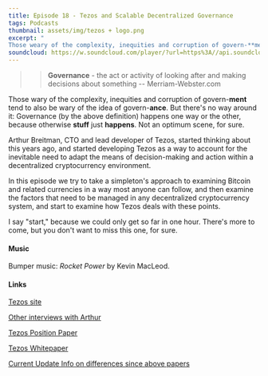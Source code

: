```yaml
---
title: Episode 18 - Tezos and Scalable Decentralized Governance
tags: Podcasts
thumbnail: assets/img/tezos + logo.png
excerpt: "
Those weary of the complexity, inequities and corruption of govern-**ment** tend to also be weary of the idea of govern-**ance**.  But there's no way around it: Governance happens one way or the other, because otherwise **stuff** just **happens**. Not an optimum scene, for sure."
soundcloud: https://w.soundcloud.com/player/?url=https%3A//api.soundcloud.com/tracks/317283215
---
```

> >**Governance** - the act or activity of looking after and making decisions about something -- Merriam-Webster.com

Those wary of the complexity, inequities and corruption of govern-**ment** tend to also be wary of the idea of govern-**ance**.  But there's no way around it: Governance (by the above definition) happens one way or the other, because otherwise **stuff** just **happens**. Not an optimum scene, for sure.

Arthur Breitman, CTO and lead developer of Tezos,  started thinking about this years ago, and started developing Tezos as a way to account for the inevitable need to adapt the means of decision-making and action within a decentralized cryptocurrency environment. 

In this episode we try to take a simpleton's approach to examining Bitcoin and related currencies in a way most anyone can follow, and then examine the factors that need to be managed in any decentralized cryptocurrency system, and start to examine how Tezos deals with these points.

I say "start," because we could only get so far in one hour. There's more to come, but you don't want to miss this one, for sure.

#### Music

Bumper music: *Rocket Power* by Kevin MacLeod.

#### Links

[Tezos site](https://tezos.com)

[Other interviews with Arthur](https://www.youtube.com/results?search_query=tezos)

[Tezos Position Paper](https://tezos.com/pdf/position_paper.pdf)

[Tezos Whitepaper](https://tezos.com/pdf/white_paper.pdf)

[Current Update Info on differences since above papers](https://medium.com/@arthurb/diff-2014-tezos-2017-tezos-1cb566cca892) 

